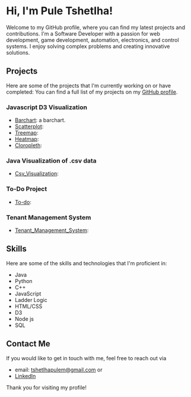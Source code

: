 # Hi, I'm Pule Tshetlha!


Welcome to my GitHub profile, where you can find my latest projects and contributions.
I'm a Software Developer with a passion for  web development, game development, automation, electronics, and control systems.
I enjoy solving complex problems and creating innovative solutions.


## Projects


Here are some of the projects that I'm currently working on or have completed:
You can find a full list of my projects on my [GitHub profile](https://github.com/Pzzles).
### Javascript D3 Visualization

*  [Barchart](https://github.com/Pzzles/D3-Barchart): a barchart.
*  [Scatterplot](https://github.com/Pzzles/D3-Scatterplot):
*  [Treemap](https://github.com/Pzzles/D3-Treemap):
*  [Heatmap](https://github.com/Pzzles/D3-Heatmap):
*  [Cloropleth](https://github.com/Pzzles/D3-Cloropleth):


### Java Visualization of .csv data

* [Csv_Visualization](https://github.com/Pzzles/Visualize-csvData):


### To-Do Project

* [To-do](https://github.com/Pzzles/To-do-Project):


### Tenant Management System

* [Tenant_Management_System](https://github.com/Pzzles/Tenant_Management_System):


## Skills


Here are some of the skills and technologies that I'm proficient in:

* Java
* Python
* C++
* JavaScript
* Ladder Logic
* HTML/CSS
* D3
* Node js
* SQL


## Contact Me


If you would like to get in touch with me, feel free to reach out via 
* email: tshetlhapulem@gmail.com
or
* [LinkedIn](https://www.linkedin.com/in/pule-tshetlha/)

Thank you for visiting my profile!
